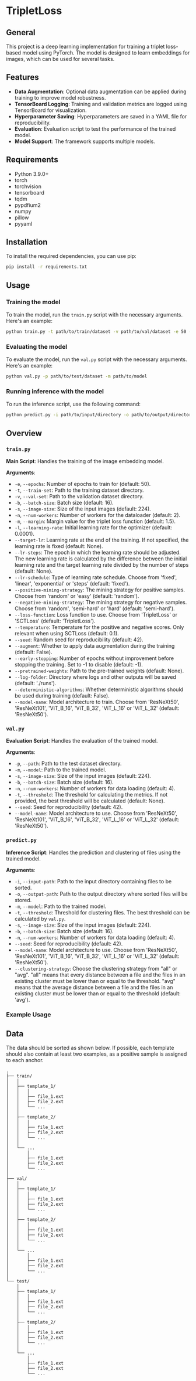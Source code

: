# TripletLoss

## General

This project is a deep learning implementation for training a triplet loss-based model using PyTorch. The model is designed to learn embeddings for images, which can be used for several tasks.

## Features
- **Data Augmentation**: Optional data augmentation can be applied during training to improve model robustness.
- **TensorBoard Logging**: Training and validation metrics are logged using TensorBoard for visualization.
- **Hyperparameter Saving**: Hyperparameters are saved in a YAML file for reproducibility.
- **Evaluation**: Evaluation script to test the performance of the trained model.
- **Model Support**: The framework supports multiple models.

## Requirements
- Python 3.9.0+
- torch
- torchvision
- tensorboard
- tqdm
- pypdfium2
- numpy
- pillow
- pyyaml

## Installation
To install the required dependencies, you can use pip:

```bash
pip install -r requirements.txt
```

## Usage

### Training the model
To train the model, run the `train.py` script with the necessary arguments. Here's an example:

```bash
python train.py -t path/to/train/dataset -v path/to/val/dataset -e 50 -l 0.0001 -b 8 -m 1.0
```

### Evaluating the model
To evaluate the model, run the `val.py` script with the necessary arguments. Here's an example:

```bash
python val.py -p path/to/test/dataset -m path/to/model
```

### Running inference with the model
To run the inference script, use the following command:

```bash
python predict.py -i path/to/input/directory -o path/to/output/directory -m path/to/model -t 0.20
```

## Overview

### `train.py`
**Main Script**: Handles the training of the image embedding model.

**Arguments**:
- `-e`, `--epochs`: Number of epochs to train for (default: 50).
- `-t`, `--train-set`: Path to the training dataset directory.
- `-v`, `--val-set`: Path to the validation dataset directory.
- `-b`, `--batch-size`: Batch size (default: 16).
- `-s`, `--image-size`: Size of the input images (default: 224).
- `-n`, `--num-workers`: Number of workers for the dataloader (default: 2).
- `-m`, `--margin`: Margin value for the triplet loss function (default: 1.5).
- `-l`, `--learning-rate`: Initial learning rate for the optimizer (default: 0.0001).
- `--target-lr`: Learning rate at the end of the training. If not specified, the learning rate is fixed (default: None).
- `--lr-steps`: The epoch in which the learning rate should be adjusted. The new learning rate is calculated by the difference between the initial learning rate and the target learning rate divided by the number of steps (default: None).
- `--lr-schedule`: Type of learning rate schedule. Choose from 'fixed', 'linear', 'exponential' or 'steps' (default: 'fixed').
- `--positive-mining-strategy`: The mining strategy for positive samples. Choose from 'random' or 'easy' (default: 'random').
- `--negative-mining-strategy`: The mining strategy for negative samples. Choose from 'random', 'semi-hard' or 'hard' (default: 'semi-hard').
- `--loss-function`: Loss function to use. Choose from 'TripletLoss' or 'SCTLoss' (default: 'TripletLoss').
- `--temperature`: Temperature for the positive and negative scores. Only relevant when using SCTLoss (default: 0.1).
- `--seed`: Random seed for reproducibility (default: 42).
- `--augment`: Whether to apply data augmentation during the training (default: False).
- `--early-stopping`: Number of epochs without improvement before stopping the training. Set to -1 to disable (default: -1).
- `--pretrained-weights`: Path to the pre-trained weights (default: None).
- `--log-folder`: Directory where logs and other outputs will be saved (default: './runs').
- `--deterministic-algorithms`: Whether deterministic algorithms should be used during training (default: False).
- `--model-name`: Model architecture to train. Choose from 'ResNeXt50', 'ResNeXt101', 'ViT_B_16', 'ViT_B_32', 'ViT_L_16' or 'ViT_L_32' (default: 'ResNeXt50').

### `val.py`
**Evaluation Script**: Handles the evaluation of the trained model.

**Arguments**:
- `-p`, `--path`: Path to the test dataset directory.
- `-m`, `--model`: Path to the trained model.
- `-s`, `--image-size`: Size of the input images (default: 224).
- `-b`, `--batch-size`: Batch size (default: 16).
- `-n`, `--num-workers`: Number of workers for data loading (default: 4).
- `-t`, `--threshold`: The threshold for calculating the metrics. If not provided, the best threshold will be calculated (default: None).
- `--seed`: Seed for reproducibility (default: 42).
- `--model-name`: Model architecture to use. Choose from 'ResNeXt50', 'ResNeXt101', 'ViT_B_16', 'ViT_B_32', 'ViT_L_16' or 'ViT_L_32' (default: 'ResNeXt50').

### `predict.py`
**Inference Script**: Handles the prediction and clustering of files using the trained model.

**Arguments**:
- `-i`, `--input-path`: Path to the input directory containing files to be sorted.
- `-o`, `--output-path`: Path to the output directory where sorted files will be stored.
- `-m`, `--model`: Path to the trained model.
- `-t`, `--threshold`: Threshold for clustering files. The best threshold can be calculated by `val.py`.
- `-s`, `--image-size`: Size of the input images (default: 224).
- `-b`, `--batch-size`: Batch size (default: 16).
- `-n`, `--num-workers`: Number of workers for data loading (default: 4).
- `--seed`: Seed for reproducibility (default: 42).
- `--model-name`: Model architecture to use. Choose from 'ResNeXt50', 'ResNeXt101', 'ViT_B_16', 'ViT_B_32', 'ViT_L_16' or 'ViT_L_32' (default: 'ResNeXt50').
- `--clustering-strategy`: Choose the clustering strategy from "all" or "avg". "all" means that every distance between a file and the files in an existing cluster must be lower than or equal to the threshold. "avg" means that the average distance between a file and the files in an existing cluster must be lower than or equal to the threshold (default: 'avg').

### Example Usage


## Data
The data should be sorted as shown below. If possible, each template should also contain at least two examples, as a positive sample is assigned to each anchor.
```
.
├── train/
│   │ 
│   ├── template_1/
│   │   │ 
│   │   ├── file_1.ext
│   │   ├── file_2.ext
│   │   └── ...
│   │ 
│   ├── template_2/
│   │   │ 
│   │   ├── file_1.ext
│   │   ├── file_2.ext
│   │   └── ...
│   │ 
│   └── ...
│       │ 
│       ├── file_1.ext
│       ├── file_2.ext
│       └── ...
│ 
├── val/
│   │ 
│   ├── template_1/
│   │   │ 
│   │   ├── file_1.ext
│   │   ├── file_2.ext
│   │   └── ...
│   │ 
│   ├── template_2/
│   │   │ 
│   │   ├── file_1.ext
│   │   ├── file_2.ext
│   │   └── ...
│   │ 
│   └── ...
│       │ 
│       ├── file_1.ext
│       ├── file_2.ext
│       └── ...
│ 
└── test/
    │ 
    ├── template_1/
    │   │ 
    │   ├── file_1.ext
    │   ├── file_2.ext
    │   └── ...
    │ 
    ├── template_2/
    │   │ 
    │   ├── file_1.ext
    │   ├── file_2.ext
    │   └── ...
    │ 
    └── ...
        │ 
        ├── file_1.ext
        ├── file_2.ext
        └── ...
```

